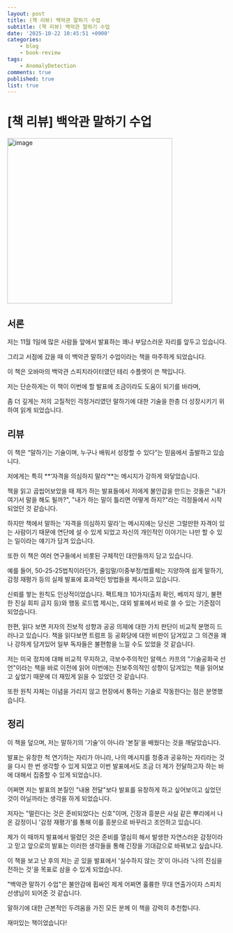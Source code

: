 ```yaml
---
layout: post
title: (책 리뷰) 백악관 말하기 수업
subtitle: (책 리뷰) 백악관 말하기 수업
date: '2025-10-22 10:45:51 +0900'
categories:
    - blog
    - book-review
tags:
    - AnomalyDetection
comments: true
published: true
list: true
---
```


# [책 리뷰] 백악관 말하기 수업

<img width="378" alt="image" src="https://velog.velcdn.com/images/alswp006/post/3c92b5d4-d559-4041-b8b5-985acf8e6333/image.png" />

## 서론

저는 11월 1일에 많은 사람들 앞에서 발표하는 꽤나 부담스러운 자리를 앞두고 있습니다.

그리고 서점에 갔을 때 이 백악관 말하기 수업이라는 책을 마주하게 되었습니다.

이 책은 오바마의 백악관 스피치라이터였던 테리 수플렛이 쓴 책입니다.

저는 단순하게는 이 책이 이번에 할 발표에 조금이라도 도움이 되기를 바라며,

좀 더 깊게는 저의 고질적인 걱정거리였던 말하기에 대한 기술을 한층 더 성장시키기 위하여 읽게 되었습니다.

## 리뷰

이 책은 “말하기는 기술이며, 누구나 배워서 성장할 수 있다”는 믿음에서 출발하고 있습니다. 

저에게는 특히 **‘자격을 의심하지 말라’**는 메시지가 강하게 와닿았습니다. 

책을 읽고 곱씹어보았을 때 제가 하는 발표들에서 저에게 불안감을 만드는 것들은 "내가 여기서 말을 해도 될까?", "내가 하는 말이 틀리면 어떻게 하지?"라는 걱정들에서 시작되었던 것 같습니다.

하지만 책에서 말하는 '자격을 의심하지 말라'는 메시지에는 당신은 그럴만한 자격이 있는 사람이기 때문에 연단에 설 수 있게 되었고 자신의 개인적인 이야기는 나만 할 수 있는 일이라는 얘기가 담겨 있습니다.

또한 이 책은 여러 연구들에서 비롯된 구체적인 대안들까지 담고 있습니다.

예를 들어, 50-25-25법칙이라던가, 줄임말/이중부정/법률체는 지양하여 쉽게 말하기, 감정 재평가 등의 실제 발표에 효과적인 방법들을 제시하고 있습니다.

신뢰를 쌓는 원칙도 인상적이었습니다. 팩트체크 10가지(출처 확인, 베끼지 않기, 불편한 진실 회피 금지 등)와 행동 로드맵 제시는, 대외 발표에서 바로 쓸 수 있는 기준점이 되었습니다.

한편, 읽다 보면 저자의 진보적 성향과 공공 의제에 대한 가치 판단이 비교적 분명히 드러나고 있습니다. 책을 읽다보면 트럼프 등 공화당에 대한 비판이 담겨있고 그 의견을 꽤나 강하게 담겨있어 일부 독자들은 불편함을 느낄 수도 있었을 것 같습니다.

저는 미국 정치에 대해 비교적 무지하고, 극보수주의적인 알렉스 카프의 "기술공화국 선언"이라는 책을 바로 이전에 읽어 이번에는 진보주의적인 성향이 담겨있는 책을 읽어보고 싶었기 때문에 더 재밌게 읽을 수 있었던 것 같습니다.

또한 원칙 자체는 이념을 가리지 않고 현장에서 통하는 기술로 작동한다는 점은 분명했습니다.


## 정리

이 책을 덮으며, 저는 말하기의 '기술'이 아니라 '본질'을 배웠다는 것을 깨달았습니다. 

발표는 유창한 척 연기하는 자리가 아니라, 나의 메시지를 청중과 공유하는 자리라는 것을 다시 한 번 생각할 수 있게 되었고 이번 발표에서도 조금 더 제가 전달하고자 하는 바에 대해서 집중할 수 있게 되었습니다.

어쩌면 저는 발표의 본질인 "내용 전달"보다 발표를 유창하게 하고 싶어보이고 싶었던 것이 아닐까라는 생각을 하게 되었습니다.

저자는 "떨린다는 것은 준비되었다는 신호"이며, 긴장과 흥분은 사실 같은 뿌리에서 나온 감정이니 '감정 재평가'를 통해 이를 흥분으로 바꾸라고 조언하고 있습니다.

제가 이 때까지 발표에서 떨렸던 것은 준비를 열심히 해서 발생한 자연스러운 감정이라고 믿고 앞으로의 발표는 이러한 생각들을 통해 긴장을 기대감으로 바꿔보고 싶습니다.

이 책을 보고 난 후의 저는 곧 있을 발표에서 '실수하지 않는 것'이 아니라 '나의 진심을 전하는 것'을 목표로 삼을 수 있게 되었습니다. 

"백악관 말하기 수업"은 불안감에 휩싸인 제게 어쩌면 훌륭한 무대 연출가이자 스피치 선생님이 되어준 것 같습니다. 

말하기에 대한 근본적인 두려움을 가진 모든 분께 이 책을 강력히 추천합니다.

재미있는 책이었습니다!